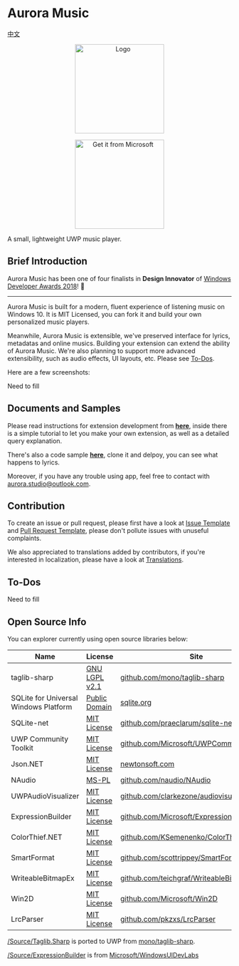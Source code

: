 # Aurora Music

[中文](https://github.com/pkzxs/Aurora.Music/blob/master/README_CN.md)

<p align="center">
<a href="https://www.microsoft.com/store/apps/9NBLGGH6JVDT?ocid=badge"><img width="200" src="https://i.loli.net/2017/12/30/5a479416604d9.png" alt="Logo" /></a></p>


<p align="center">
<a href="https://www.microsoft.com/store/apps/9NBLGGH6JVDT?ocid=badge"><img width="200" src="https://assets.windowsphone.com/85864462-9c82-451e-9355-a3d5f874397a/English_get-it-from-MS_InvariantCulture_Default.png" alt="Get it from Microsoft" /></a></p>

A small, lightweight UWP music player.

## Brief Introduction

Aurora Music has been one of four finalists in **Design Innovator** of [Windows Developer Awards 2018](https://developer.microsoft.com/en-us/windows/projects/events/build/2018/awards?utm_campaign=devawards18&utm_source=devcenter&utm_medium=owned&utm_content=hero)! 🎉

---

Aurora Music is built for a modern, fluent experience of listening music on Windows 10. It is MIT Licensed, you can fork it and build your own personalized music players.

Meanwhile, Aurora Music is extensible, we've preserved interface for lyrics, metadatas and online musics. Building your extension can extend the ability of Aurora Music. We're also planning to support more advanced extensibility, such as audio effects, UI layouts, etc. Please see [To-Dos](https://github.com/pkzxs/Aurora.Music/blob/master/README.md#to-dos).

Here are a few screenshots:

Need to fill



## Documents and Samples

Please read instructions for extension development from **[here](./Documentation)**, inside there is a simple tutorial to let you make your own extension, as well as a detailed query explanation.

There's also a code sample **[here](./Samples)**, clone it and delpoy, you can see what happens to lyrics.

Moreover, if you have any trouble using app, feel free to contact with [aurora.studio@outlook.com](mailto:aurora.studio@outlook.com).


## Contribution

To create an issue or pull request, please first have a look at [Issue Template](./ISSUE_TEMPLATE.md) and [Pull Request Template](./PULL_REQUEST_TEMPLATE.md), please don't pollute issues with unuseful complaints.

We also appreciated to translations added by contributors, if you're interested in localization, please have a look at [Translations](https://aurorastudio.oneskyapp.com/collaboration/project?id=141901).


## To-Dos

Need to fill


## Open Source Info

You can explorer currently using open source libraries below:

| Name | License | Site |
| --- | --- | --- |
| taglib-sharp | [GNU LGPL v2.1](https://github.com/mono/taglib-sharp/blob/master/COPYING) | [github.com/mono/taglib-sharp](https://github.com/mono/taglib-sharp) |
| SQLite for Universal Windows Platform | [Public Domain](http://www.sqlite.org/copyright.html) | [sqlite.org](http://www.sqlite.org/) |
| SQLite-net | [MIT License](https://github.com/praeclarum/sqlite-net/blob/master/LICENSE.md) | [github.com/praeclarum/sqlite-net](https://github.com/praeclarum/sqlite-net) |
| UWP Community Toolkit | [MIT License](https://github.com/Microsoft/UWPCommunityToolkit/blob/master/license.md) | [github.com/Microsoft/UWPCommunityToolkit ](https://github.com/Microsoft/UWPCommunityToolkit) |
| Json.NET | [MIT License](https://github.com/JamesNK/Newtonsoft.Json/blob/master/LICENSE.md) | [newtonsoft.com](https://www.newtonsoft.com/json) |
| NAudio | [MS-PL](https://github.com/naudio/NAudio/blob/master/license.txt) | [github.com/naudio/NAudio](https://github.com/naudio/NAudio) |
| UWPAudioVisualizer | [MIT License](https://github.com/clarkezone/audiovisualizer/blob/master/LICENSE) | [github.com/clarkezone/audiovisualizer](https://github.com/clarkezone/audiovisualizer) |
| ExpressionBuilder | [MIT License](https://github.com/Microsoft/WindowsUIDevLabs/blob/master/LICENSE.txt) | [github.com/Microsoft/ExpressionBuilder](https://github.com/Microsoft/WindowsUIDevLabs/tree/master/ExpressionBuilder) |
| ColorThief.NET | [MIT License](https://github.com/KSemenenko/ColorThief/blob/master/LICENSE) | [github.com/KSemenenko/ColorThief](https://github.com/KSemenenko/ColorThief) |
| SmartFormat | [MIT License](https://github.com/scottrippey/SmartFormat.NET/wiki/License) | [github.com/scottrippey/SmartFormat.NET](https://github.com/scottrippey/SmartFormat.NET) |
| WriteableBitmapEx | [MIT License](https://github.com/teichgraf/WriteableBitmapEx/blob/master/LICENSE) | [github.com/teichgraf/WriteableBitmapEx/](https://github.com/teichgraf/WriteableBitmapEx/) |
| Win2D | [MIT License](https://github.com/Microsoft/Win2D/blob/master/LICENSE.txt) | [github.com/Microsoft/Win2D](https://github.com/Microsoft/Win2D) |
| LrcParser | [MIT License](https://github.com/pkzxs/Aurora.Music/blob/master/LICENSE) | [github.com/pkzxs/LrcParser](https://github.com/pkzxs/Aurora.Music/tree/master/Source/LrcParser) |


[/Source/Taglib.Sharp](./Source/TagLib.Sharp/) is ported to UWP from [mono/taglib-sharp](https://github.com/mono/taglib-sharp).

[/Source/ExpressionBuilder](./Source/ExpressionBuilder/) is from [Microsoft/WindowsUIDevLabs](https://github.com/Microsoft/WindowsUIDevLabs)

